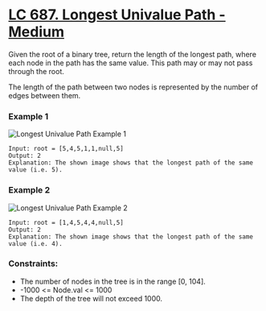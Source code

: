 # [LC 687. Longest Univalue Path - Medium](https://leetcode.com/problems/longest-univalue-path/description/)

Given the root of a binary tree, return the length of the longest path, where each node in the path has the same value. This path may or may not pass through the root.

The length of the path between two nodes is represented by the number of edges between them.

### Example 1

![Longest Univalue Path Example 1](https://assets.leetcode.com/uploads/2020/10/13/ex1.jpg)  


```
Input: root = [5,4,5,1,1,null,5]
Output: 2
Explanation: The shown image shows that the longest path of the same value (i.e. 5).
```

### Example 2

![Longest Univalue Path Example 2](https://assets.leetcode.com/uploads/2020/10/13/ex2.jpg)

```
Input: root = [1,4,5,4,4,null,5]
Output: 2
Explanation: The shown image shows that the longest path of the same value (i.e. 4).
```


### Constraints:

- The number of nodes in the tree is in the range [0, 104].
- -1000 <= Node.val <= 1000
- The depth of the tree will not exceed 1000.